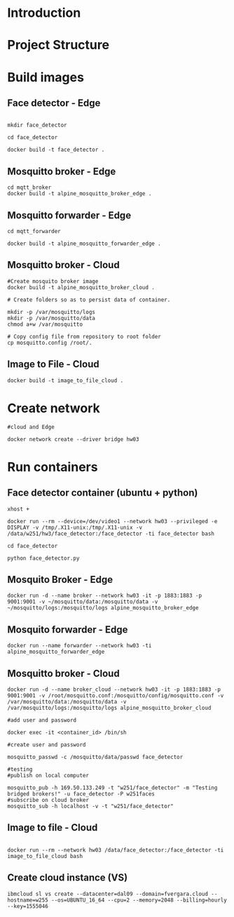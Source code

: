 # Introduction

# Project Structure

# Build images

## Face detector - Edge

```

mkdir face_detector

cd face_detector

docker build -t face_detector .

```

## Mosquitto broker - Edge

```
cd mqtt_broker
docker build -t alpine_mosquitto_broker_edge .

```

## Mosquitto forwarder - Edge

```
cd mqtt_forwarder

docker build -t alpine_mosquitto_forwarder_edge .

```

## Mosquitto broker - Cloud

```
#Create mosquito broker image
docker build -t alpine_mosquitto_broker_cloud .

# Create folders so as to persist data of container.

mkdir -p /var/mosquitto/logs
mkdir -p /var/mosquitto/data
chmod a+w /var/mosquitto

# Copy config file from repository to root folder
cp mosquitto.config /root/.

```

## Image to File - Cloud

```
docker build -t image_to_file_cloud .

```

# Create network

```
#cloud and Edge

docker network create --driver bridge hw03

```

# Run containers
## Face detector container (ubuntu + python)

```
xhost +

docker run --rm --device=/dev/video1 --network hw03 --privileged -e DISPLAY -v /tmp/.X11-unix:/tmp/.X11-unix -v /data/w251/hw3/face_detector:/face_detector -ti face_detector bash

cd face_detector

python face_detector.py

```

## Mosquito Broker - Edge

```
docker run -d --name broker --network hw03 -it -p 1883:1883 -p 9001:9001 -v ~/mosquitto/data:/mosquitto/data -v ~/mosquitto/logs:/mosquitto/logs alpine_mosquitto_broker_edge

```

## Mosquito forwarder - Edge

```
docker run --name forwarder --network hw03 -ti alpine_mosquitto_forwarder_edge

```
## Mosquitto broker -  Cloud

```
docker run -d --name broker_cloud --network hw03 -it -p 1883:1883 -p 9001:9001 -v /root/mosquitto.conf:/mosquitto/config/mosquitto.conf -v /var/mosquitto/data:/mosquitto/data -v /var/mosquitto/logs:/mosquitto/logs alpine_mosquitto_broker_cloud

#add user and password

docker exec -it <container_id> /bin/sh

#create user and password

mosquitto_passwd -c /mosquitto/data/passwd face_detector

#testing
#publish on local computer

mosquitto_pub -h 169.50.133.249 -t "w251/face_detector" -m "Testing bridged brokers!" -u face_detector -P w251faces
#subscribe on cloud broker
mosquitto_sub -h localhost -v -t "w251/face_detector"

```

## Image to file - Cloud

```

docker run --rm --network hw03 /data/face_detector:/face_detector -ti image_to_file_cloud bash

```

## Create cloud instance (VS)

```
ibmcloud sl vs create --datacenter=dal09 --domain=fvergara.cloud --hostname=w255 --os=UBUNTU_16_64 --cpu=2 --memory=2048 --billing=hourly --key=1555046
```
